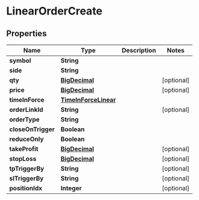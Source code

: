 # LinearOrderCreate

## Properties
Name | Type | Description | Notes
------------ | ------------- | ------------- | -------------
**symbol** | **String** |  | 
**side** | **String** |  | 
**qty** | [**BigDecimal**](BigDecimal.md) |  |  [optional]
**price** | [**BigDecimal**](BigDecimal.md) |  |  [optional]
**timeInForce** | [**TimeInForceLinear**](TimeInForceLinear.md) |  | 
**orderLinkId** | **String** |  |  [optional]
**orderType** | **String** |  | 
**closeOnTrigger** | **Boolean** |  | 
**reduceOnly** | **Boolean** |  | 
**takeProfit** | [**BigDecimal**](BigDecimal.md) |  |  [optional]
**stopLoss** | [**BigDecimal**](BigDecimal.md) |  |  [optional]
**tpTriggerBy** | **String** |  |  [optional]
**slTriggerBy** | **String** |  |  [optional]
**positionIdx** | **Integer** |  |  [optional]
